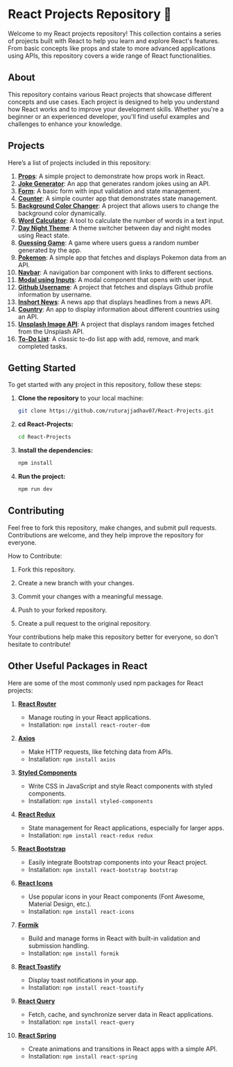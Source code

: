 # React Projects Repository 🚀

Welcome to my React projects repository! This collection contains a series of projects built with React to help you learn and explore React's features. From basic concepts like props and state to more advanced applications using APIs, this repository covers a wide range of React functionalities.

## About

This repository contains various React projects that showcase different concepts and use cases. Each project is designed to help you understand how React works and to improve your development skills. Whether you're a beginner or an experienced developer, you'll find useful examples and challenges to enhance your knowledge.

## Projects

Here’s a list of projects included in this repository:

1. **[Props](https://github.com/ruturajjadhav07/React-Projects/tree/main/props)**: A simple project to demonstrate how props work in React.
2. **[Joke Generator](https://github.com/ruturajjadhav07/React-Projects/tree/main/jokegenerator)**: An app that generates random jokes using an API.
3. **[Form](https://github.com/ruturajjadhav07/React-Projects/tree/main/form)**: A basic form with input validation and state management.
4. **[Counter](https://github.com/ruturajjadhav07/React-Projects/tree/main/counter)**: A simple counter app that demonstrates state management.
5. **[Background Color Changer](https://github.com/ruturajjadhav07/React-Projects/tree/main/backgroundColorChange)**: A project that allows users to change the background color dynamically.
6. **[Word Calculator](https://github.com/ruturajjadhav07/React-Projects/tree/main/word%20calculator)**: A tool to calculate the number of words in a text input.
7. **[Day Night Theme](https://github.com/ruturajjadhav07/React-Projects/tree/main/day%20night%20theme)**: A theme switcher between day and night modes using React state.
8. **[Guessing Game](https://github.com/ruturajjadhav07/React-Projects/tree/main/guessing%20game)**: A game where users guess a random number generated by the app.
9. **[Pokemon](https://github.com/ruturajjadhav07/React-Projects/tree/main/pokemon)**: A simple app that fetches and displays Pokemon data from an API.
10. **[Navbar](https://github.com/ruturajjadhav07/React-Projects/blob/main/navbar)**: A navigation bar component with links to different sections.
11. **[Modal using Inputs](https://github.com/ruturajjadhav07/React-Projects/tree/main/modal%20using%20inputs)**: A modal component that opens with user input.
12. **[Github Username](https://github.com/ruturajjadhav07/React-Projects/tree/main/github%20username)**: A project that fetches and displays Github profile information by username.
13. **[Inshort News](https://github.com/ruturajjadhav07/React-Projects/tree/main/inshort%20news)**: A news app that displays headlines from a news API.
14. **[Country](https://github.com/ruturajjadhav07/React-Projects/tree/main/country)**: An app to display information about different countries using an API.
15. **[Unsplash Image API](https://github.com/ruturajjadhav07/React-Projects/tree/main/unsplashimage)**: A project that displays random images fetched from the Unsplash API.
16. **[To-Do List](https://github.com/ruturajjadhav07/React-Projects/tree/main/to-do%20list)**: A classic to-do list app with add, remove, and mark completed tasks.

## Getting Started

To get started with any project in this repository, follow these steps:

1. **Clone the repository** to your local machine:
   ```bash
   git clone https://github.com/ruturajjadhav07/React-Projects.git

2. **cd React-Projects:** 
   ```bash
   cd React-Projects

3. **Install the dependencies:** 
   ```bash
   npm install

4. **Run the project:** 
   ```bash
   npm run dev

## Contributing
Feel free to fork this repository, make changes, and submit pull requests. Contributions are welcome, and they help improve the repository for everyone.

How to Contribute:
1. Fork this repository.

2. Create a new branch with your changes.

3. Commit your changes with a meaningful message.

4. Push to your forked repository.

5. Create a pull request to the original repository.

Your contributions help make this repository better for everyone, so don't hesitate to contribute!

## Other Useful Packages in React
Here are some of the most commonly used npm packages for React projects:

1. **[React Router](https://www.npmjs.com/package/react-router-dom)**  
   - Manage routing in your React applications.
   - Installation: `npm install react-router-dom`

2. **[Axios](https://www.npmjs.com/package/axios)**  
   - Make HTTP requests, like fetching data from APIs.
   - Installation: `npm install axios`

3. **[Styled Components](https://www.npmjs.com/package/styled-components)**  
   - Write CSS in JavaScript and style React components with styled components.
   - Installation: `npm install styled-components`

4. **[React Redux](https://www.npmjs.com/package/react-redux)**  
   - State management for React applications, especially for larger apps.
   - Installation: `npm install react-redux redux`

5. **[React Bootstrap](https://www.npmjs.com/package/react-bootstrap)**  
   - Easily integrate Bootstrap components into your React project.
   - Installation: `npm install react-bootstrap bootstrap`

6. **[React Icons](https://www.npmjs.com/package/react-icons)**  
   - Use popular icons in your React components (Font Awesome, Material Design, etc.).
   - Installation: `npm install react-icons`

7. **[Formik](https://www.npmjs.com/package/formik)**  
   - Build and manage forms in React with built-in validation and submission handling.
   - Installation: `npm install formik`

8. **[React Toastify](https://www.npmjs.com/package/react-toastify)**  
   - Display toast notifications in your app.
   - Installation: `npm install react-toastify`

9. **[React Query](https://www.npmjs.com/package/react-query)**  
   - Fetch, cache, and synchronize server data in React applications.
   - Installation: `npm install react-query`

10. **[React Spring](https://www.npmjs.com/package/react-spring)**  
    - Create animations and transitions in React apps with a simple API.
    - Installation: `npm install react-spring`

